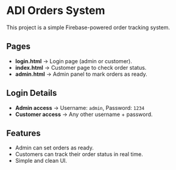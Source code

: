 # ADI Orders System

This project is a simple Firebase-powered order tracking system.

## Pages
- **login.html** → Login page (admin or customer).
- **index.html** → Customer page to check order status.
- **admin.html** → Admin panel to mark orders as ready.

## Login Details
- **Admin access** → Username: `admin`, Password: `1234`
- **Customer access** → Any other username + password.

## Features
- Admin can set orders as ready.
- Customers can track their order status in real time.
- Simple and clean UI.
